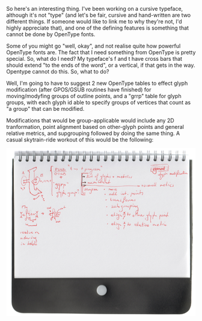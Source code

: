 So here's an interesting thing.  I've been working on a cursive typeface, although it's not "type" (and let's be fair, cursive and hand-written are two different things. If someone would like to link me to why they're not, I'd highly appreciate that), and one of the defining features is something that cannot be done by OpenType fonts.

Some of you might go "well, okay", and not realise quite how powerful OpenType fonts are. The fact that I need something from OpenType is pretty special. So, what do I need? My typeface's f and t have cross bars that should extend "to the ends of the word", or a vertical, if that gets in the way. Opentype cannot do this. So, what to do?

Well, I'm going to have to suggest 2 new OpenType tables to effect glyph modification (after GPOS/GSUB routines have finished) for moving/modyfing groups of outline points, and a "grrp" table for glyph groups, with each glyph id able to specify groups of vertices that count as "a group" that can be modified.

Modifications that would be group-applicable would include any 2D tranformation, point alignment based on other-glyph points and general relative metrics, and supgrouping followed by doing the same thing.  A casual skytrain-ride workout of this would be the following:

<img src="gh-weblog/images/GMOD.jpg">